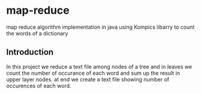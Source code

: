 # map-reduce
map reduce algorithm implementation in java using Kompics libarry to count the words of a dictionary



Introduction
-------------
In this project we reduce a text file among nodes of a tree and in leaves we count the number of occurance of each word and sum up the result 
in upper layer nodes. at end we create a text file showing number of occurences of each word.
